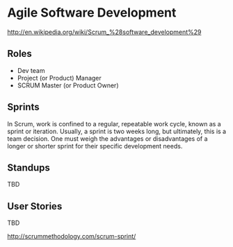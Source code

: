 # Agile Software Development

http://en.wikipedia.org/wiki/Scrum_%28software_development%29


## Roles

- Dev team
- Project (or Product) Manager
- SCRUM Master (or Product Owner)

## Sprints

In Scrum, work is confined to a regular, repeatable work cycle, known as a sprint or iteration. Usually, a sprint is two weeks long, but ultimately, this is a team decision. One must weigh the advantages or disadvantages of a longer or shorter sprint for their specific development needs.

## Standups

TBD 

## User Stories

TBD

http://scrummethodology.com/scrum-sprint/

